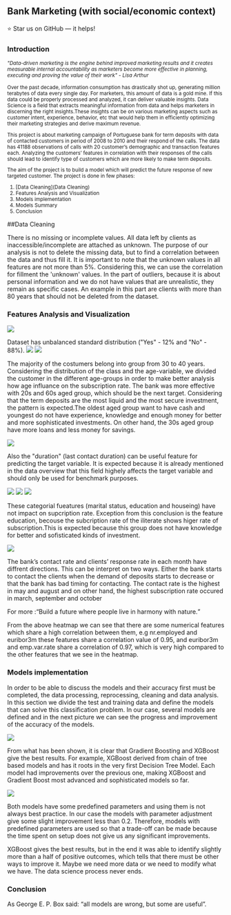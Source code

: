 <!DOCTYPE html>
<html>
 <head>
 </head>
<body>

<h2>Bank Marketing (with social/economic context)</h2>

:star: Star us on GitHub — it helps!

<h3>Introduction </h3>

<small><p>
 <i>"Data-driven marketing is the engine behind improved marketing results and it creates measurable internal accountability as marketers become more effective in planning, executing and proving the value of their work" - Lisa Arthur </i>
 
Over the past decade, information consumption has drastically shot up, generating million terabytes of data every single day. For marketers, this amount of data is a gold mine. If this data could be properly processed and analyzed, it can deliver valuable insights. Data Science is a field that extracts meaningful information from data and helps marketers in discerning the right insights.These insights can be on various marketing aspects such as customer intent, experience, behavior, etc that would help them in efficiently optimizing their marketing strategies and derive maximum revenue.</p>

<p>This project is about marketing campaign of Portuguese bank for term deposits with data of contacted customers in period of 2008 to 2010 and their respond of the calls. The data has 41188 observations of calls with 20 customer’s demographic and transaction features each. Analyzing the customers’ features in correlation with their responses of the calls should lead to identify type of customers which are more likely to make term deposits.

The aim of the project is to build a model which will predict the future response of new targeted customer.
The project is done in few phases:
<ol>
 <li>[Data Cleaning](Data Cleaning)</li>
 <li>Features Analysis and Visualization</li>
 <li>Models implementation</li>
 <li>Models Summary</li>
 <li>Conclusion</li>
</ol>
 
</small></p>

##Data Cleaning

<p>There is no missing or incomplete values. All data left by clients as inaccessible/incomplete are attached as unknown.
The purpose of our analysis is not to delete the missing data, but to find a correlation between the data and thus fill it.
It is important to note that the unknown values in all features are not more than 5%. Considering this, we can use the correlation for fillment the 'unknown' values.
In the part of outliers, because it is about personal information and we do not have values that are unrealistic, they remain as specific cases. An example in this part are clients with more than 80 years that should not be deleted from the dataset.</p>

<h3>Features Analysis and Visualization</h3>

<img src="https://github.com/RistovaIvona/BankClassification/blob/master/data%20dist.png">

<p> Dataset has unbalanced standard distribution ("Yes" - 12% and "No" - 88%). 
 
<img src="https://lh3.googleusercontent.com/kQOk3kO3TaXw3RUZ6oeCnOQggo5shQMAjrvmfcixJ_dpb5NDWT7-5SJtfbGqrdWO6xddQfhYPsJcYsdmnWe9w_LLH7w3nFrkXZh1qM1zJ0d5yqBLGVIHIGEisJ3GBUsAHgfZ5cyAJGmZTQ0c8SGjxIGbXkAtqW3zCbw3jPk0X2R1LgxnMMu0mZ5lzCVsc9bbSdkuU7Rq3gIqVDKShMgYiVPKEpbT9_DzEsL39rYzI8zK2GiLyD95Xy8US8Ji9ouBtJD6LrBISkvXLnDtYzSQ8zDgoXHmfSNIftffOZ3PJDW8WGHzZ6WA88DvrEAWy7HCGjapdk_DhnKw5xaO-25Dg74VLA-VMVV1bsPEkjdLH-neWfVDsV6Q5vUXXrLmi9wh50QXwMSkGWIAB-gWAC9NTw1ZsrnmuCnhWEjCefh9QzWshwKUjbkl3yR7WeAM2lepxx4IXY_JA3VzP4hWR58WHGemB7P1y9MREUJJ1gKvfK7CRer5mq-oUSxZxKi0D9MSukflF01u5zdxA5WcbbN6SDUfD1JmWAymbepRbqHcgIJ9H89wwE5ZgVxVTMlQZQntXk_kM3-uFU2fue_SOuRHDDZ6C-SAvK0qdEz15XiGSTdDAmECXzz42SNfC1Pmdhq2kC9szmvJHzkOZHfxSt1HNOMXSjN9Nqo5DRW46mLSDOT0BvFoZH9xoZ6hhCcOl3Vs8xmtWg=w1920-h942-ft">

<img src="https://lh3.googleusercontent.com/yOVw_MAEiEOk-jhDRqZNaDAOXT-zjzwUvzZi2_NgBRMW22pMSonfCl4wSkZ9wNFqFFTC998eHfsykBZ1ZEBoByOYhU4r2jdSudq4UD2CK1aBQKquYjfdO68J2DkGwfLyrEn41OTk4zzN-NrYBztcJm7ppR3lkW6Lbay5O1Zs2zGjOwfU-FW9Av16Fvg9Tp668oyW3TaApyHh-bQwI5FFfwT40UDkIv19g-iDCREnKxcg87semo6j3tHOiHh585fPxsyy3hkWbDB8yc2Ncpc983pJiYZre-xcZDRgZ59l43Ti7K68Z2wSv4Ogs7mpbO-v8yX47ZuqxSg9HgrHq9-xt9Vd0ds1ZBHrApuqMeqw0jaF-gezo2I1zB98NKKX97CmZbYjP1DCDOIAJ1d43BDLj1FgP9Agy4DcWMY5CMfHq6GzOpZ8ZeNmgXZHEzP1VQNzVW3sM-RAmPGl2bSjgaKpTYAFZDH_QnIVDKcnLBiTBPg1YyIQrHtccHCR3zQnNGom24JbgfFnlxjpjdD7JayFicnH0GODdRfCYkR9IFz6zJReknUUyHrWPIr2RytiJUue0s5WBfW641oKMJnJV-dcox-_Gs9tK8G1hma-TPF-wH4b19RiG5c_49mFDg4Gb4eP8vhJgL1_EQx6_5cTpb4jNleH6RQOv3QPkRShSrkkqrFB_NKzdNESOD0egjeLEtsAAwoSiA=w1920-h942-ft">
 
<p>The majority of the costumers belong into group from 30 to 40 years. Considering the distribution of the class and the age-variable, we divided the customer in the different age-groups in order to make better analysis how age influance on the subscription rate. 
The bank was more effective with 20s and 60s aged group, which should be the next target. Considering that the term deposits are the most liquid and the most secure investment, the pattern is expected.The oldest aged group want to have cash and youngest do not have experience, knowledge and enough money for better and more sophisticated investments. On other hand, the 30s aged group have more loans and less money for savings.</p>

<img src="https://lh3.googleusercontent.com/DF70y9pERzAKVCcsn8_WdMdzswvdRPFBJXz-jDnEjNW60P3bQO3iITn5OqX_RplmsdX3L1MyAtuRVB2-e9GhNmzjbzGdduK3lmMaCrKdNRAclMnkaOwOAAHi1P1y8K2zT6L10fcIwlRFFpUOi-9HgWF3COWwJqQXHgJQp_uUF1lXxbDH442pbsqDmaFQcL2js4I21spDIFD3nOi5GHK8ZNsmqsS36t1oNv4Tk2fzxzW2b6YtnnKYQlX8x6aKWCNdRraOfushDekFMXTQWedqJdjIswa9V96P5dz57tQ-wBA68_P_djeaws0WdxsE1a66i-fydKAb2pLcv3r6RAqKgjBcUxzbGF2XSG9cs2y3uB8IcM9jtymVBTwqdB0pNyDlyFosp1wMw4H5UnYqrRVub1WY5xuEU41DOawSKPi2boB_-BwYlNwwNwG6NXbQKX5oDVWsEZjWeqNFK6PrWnjTioN-zjCEks-FAh4DAnxDWgm4QdKtoznxYINRjV_ZTPK12gDZRlkRssrHKnNbdshu6LzcAHzawCvuPRU7Zs5zauz0d2PNpPxuijV-SBplCw4Mxv7-Ef45nQEjLzjQyfON9sRC1zSUPTLiNuJZ65Nn2Xr18vvVVFpjypeo9xiDn8VsGg0kOHjaC7vRp-69KV_JzoZplppKubRmS2X1va_URFb-uEi-Ht2wp02CcQElVcsFhBsD7w=w1920-h942-ft"> 

<p> Also the "duration" (last contact duration) can be useful feature for predicting the target variable. It is expected because it is already mentioned in the data overview that this field highely affects the target variable and should only be used for benchmark purposes.</p>

<img src="https://lh3.googleusercontent.com/wGTZGIYIaFlyueJ9lpLKAJlCzswqLwItatSyY2HqAN5OlDj-9zpHP8hB1vaf16m43Foot7m6ZNy3lyuzGPBFu2lElVOhpHcxnrFhuPULRykMdy-nEsSDMsN6bOy7suv7TJtgIR2GK3LmsRvuBW4J726O6fHMDe-gTJBjrKnbee7tIPx6KXVYRkZJcS-4L3K7AfE8kcaFWUY6zfJFhaqzEvtfoyn0qtDqEu5hh-vaSVy6gjQsC7nHmEaiKb-uhpMk41BTxKz9J9fSvzbqFfWFviKfZOoryoWcNEruuYD5ZNj-sFP7vBq2lpLqjMLKIlii7_HAUgOL-rQDjgDTc79vu3EKSC-DfqJIVN3581JJWbj9NhNzsQVnd5qOZc1S0LDVf0cjsyCs38afHf7_4sGrRgR0dUxMR73PyjMgEhzMEPfGh9tY9_lf6pQwUvGxXyMnMp5tot9C9W8taxaeQc67M675tmcDvvXqLddL_urV-URRCQTN86lBP8CCghIp0wMBdje_-kh0hm8_C_noE8cZGRq87s1e4E5-bZxcLCfu8nXHmEUTWfcjjXZCRwPkAYRyDcYmp4EMBolLl1XMi8GgvnvBRcOB7XWqheLm3fkJlYFhdkXRwYWDo6Oa9bSyGOXf7f_jDGkqRRu8iMdsAWK_kiMzFgitQ6K6cARjpIuypsCASpl92On3hWyebJADDz-_BdJyOA=w1920-h942-ft">
<img src="https://lh3.googleusercontent.com/nUhcpDCGR2YVgG7AMELy2GXAQ-7jcA5DBTaybbToXpM4OERY6B-I0VOoAy3ZpfHPPw6TAZP9zEnN6dsu_4kvi54tBvSh-0RJoYwXPc2lXBONBP87SZ16g97pabiokuGMKiVF1k3RRWVr85MbsTtDCPEt9hWbwXAZe_ixTRUGHYzlWN8GM-57lnAkvzrrGRZ5n9VmwOvOj5ko3NT-TR3pMQgqsD8E9g_jSlCU4dKiCDc24QHMF-7a4uhUuUR1-R8UJJ56R98NKwPscCRJ5_h8luPzFmjxW4R9ewceZdtXqrba5D8LwCumdopROfdNY5Y8640FRsU8OWQ_Wu_nisvhdgMGDEAThP5reIesEzCoiBz2PC-JhWexjePebxWTSfyq_EOjqOuyEJLUinvOHU4Ty-fyTgLwWI5kFg_0Q8l76ngRxDRHSl_cncqvsZ9dgGHTEECCFHB7Lg6xFzVQpztusvEVtnkHle2hZHcSgYybZxqy8e3PYj_g7_IWA12tSUYXo1gMB5pHWueaGJ7qbng5RS08rIKl9ImAvQDZ5UIzQ6XBr8M_sFfx_lCNzyW88nb9ZH7uKeFfjciQVrlo7UY7QcxGz3KXHU56F_oFrTsGe4h90QCiCXZx9IlbWP5h2PzGBHjG5pg2bHtHjkb5Xn-pUFeGX5olQq1nh97mQVRu7UfGhBc65fy-Do4gQ1cSKk1ef0D88Q=w1920-h942-ft">
<img src="https://lh3.googleusercontent.com/ciM7Z4Cc0jeb3Fa9nq3HLN6kKnSNzttjn318HAxLEUbKiSwkcUSHwRabB0E1KcIVCWzdaNiZnwZamxJ50fjZ1JN3wMaDXmXC_kx5chQz8G9hdSdUJPbEdyHx4YohjTxmtFVG_oOfwe1C9s5Pm5lIzWwO0Q9jZx9t95o8CGR-eZGhN9_rbtYvY713d5SWcYmyqszBoEnL3hbClFX5gh84LEz21vgtWUgfmSO-iwNAhbVUQxFIaSAtu9N7c_nfqkLok3U1OUCt17UXTXdcVQKWRCwgUbv1nJl_GoxQd5dRjpr3Pe3yvThI-lykmVEpENUyPYp74KBkv9uejYHJNVEVYieinTYEcoEkj-cyZ-PHfYBmwBuIPUdNV4_pEdjgXMfEeMSckwST8Q6q51yVXgBBDCgdwgJJI4yqbSzmMfjxf84YI91Hy-Hh1oXS_34-Av_QI-SfV680Mpk19PyNyBZq-7OD-SOpIi0sQp4aTNCAu3nmY_vicu9q2svd7-h7uPIyj4CvXoM2KlsXaWSwe5c97HtnP1Qiu-HHKkhFLVI78VQCqKpoHeSbjkHFaeCWAkyCCPmN0kL2yl87zl76quNHTS9f2Rfan_QB2fC155y2iX2oSw6YNktBBCJFNlL6QmvCk0_LEFZpmAEF3vHxHzAryazxtr8aqvTlAH3peJXFTrXZAcZriJ57R5lS-j8UShIQ_uER0Q=w1920-h942-ft">

<p>These categorial fueatures (marital status, education and houseing) have not impact on supcription rate. Exception from this conclusion is the feature education, becouse the subcription rate of the iliterate shows higer rate of subscription.This is expected because this group does not have knowledge for better and sofisticated kinds of investment. <p>

<img src="https://lh3.googleusercontent.com/sD5lMSEh7AurJz7lMS1LlAw_RGF62QOZC8R4s4lSveCmCcNpba4fS8HcCO4lgbjk-BOZ4PwH74_JW_u1NKDaavWY6OzVlYHz1CO_vRfDDD4wdjQjdfqDXkcCs6D8s7b3HfDsnDNRTH8CsTrHitn_HNoug5QUFM205jbyicwcGNORROrQmLwmcbpw8ekRdygvyWJx_Ldm3DdF_Z6jDnO81ztyuo9zGLWYviM8gwdp4tEbt02_3IqwrUlbfKMbDf0-B83H_WSywzJhAV-PvUAvh-JD9ehmic_lu3pbfdczyr1VJcfcA7y67UvMsvKilNcUztX0dFolpAaNK-xF_3uCsMa7rpoQRuHEnhHHFA6XFmhMkXdcOvg3IaZ2Xds8D5V_WzKFUv_lzwlALNv7LXm49GC2Uu1_zhkkrIteQdam47zZ6fqOeZKjz1LLigL9lfhFi7iFWHzntrAfWlffGdrG1xcSV9Tg1odzFweMpi9xx0J5n269tvg57D4v-BnaVuY7TprbykKRWNVDryVm1dg1cPxT3lYsEyIXypiJt0vAKJCWISj2a0F8l4y-JmYKH9ATX-DZ5W8nQFSs9JGziMgA4uWnEsyL2ijpD94SEMnftiJX_xGuwe3ZjboxhGncBniY7pSt9Mceh618BzLypjuCxjQp5zL1r7wt0VDSft1S3nhlD2t3KJzSbP1QV_gDxRsnGtJ7Bw=w1920-h942-ft">

<p>The bank’s contact rate and clients’ response rate in each month have diffrent directions. This can be interpret on two ways. Either the bank starts to contact the clients when the demand of deposits starts to decrease or that the bank has bad timing for contacting. The contact rate is the highest in may and august and on other hand, the highest subscription rate occured in march, september and october</p> 

<p>For more :<q>Build a future where people live in harmony with nature.</q></p>

<p>From the above heatmap we can see that there are some numerical features which share a high correlation between them, e.g nr.employed and euribor3m these features share a correlation value of 0.95, and euribor3m and emp.var.rate share a correlation of 0.97, which is very high compared to the other features that we see in the heatmap.

<h3> Models implementation </h3>

<p>In order to be able to discuss the models and their accuracy first must be completed, the data processing, reprocessing, cleaning and data analysis. In this section we divide the test and training data and define the models that can solve this classification problem.
In our case, several models are defined and in the next picture we can see the progress and improvement of the accuracy of the models.</p>

<img src="https://lh3.googleusercontent.com/oqk0Ep8mT1hYEOwYxMcgsRyBFhuGRvZEWwqP64obqtThcOib3DU1y0QZL1yag5T1A2Ak_t1gQifWqgHx-rnOgzpDRS0AA48Tjm9CWaWOqrGEBJm-dZL1mhWMJjtuLS7aUeHnNlitPvzo-Bkkp2l4xAozyD0QHDhilt_XGglVaYpo-TZlBsdczGszb8rsZ8qJd8_Gsd3OddlGm4AitWqOTvMDoXa68JVLKJmF5PaYMJhM65wObJBcgoIaxZHJDN9q6pLMwttMni0oqp9ZftLlSAJz-gKdJuj3FOumfEJtlAQ50XTmORJ6E1-HCgLoNYlKdzNmkeGWXTyGvH0k7CRZDgbm8Rkq8utm0i3uc9fB1KsrdWDmLwrw_fj9dMiPG6eJ5jmXvLmzhJFZ6dKneehxlpDPCYZCUXnXgrWKvz3u0Frxnrqhd_CrwErdyvVULAH4YeXQFVQOepPtYt4SyBP5FIGu0npqbmx387waE5Go6HAdx8oYbU3XeQnsQL0uB54Ba4VosjI92vdlYce9paW-wYdLdUNuvNotvV_wAqlAYUCNXFirZzur1Bk6O3POwzwo9UJQ7lKr4k99va9rSJaxAM_n9acANKAtrwLMWayL8h9ngc7eM8j-UJi5rBKDxND7UQEOfg9JRapJM_lhBpE5kJzbC2xS1xKpDmsKisVae4uy2VadUDClhrexhBemA_p2hnikJw=w1920-h942-ft">
 
<p>From what has been shown, it is clear that Gradient Boosting and XGBoost give the best results. For example, XGBoost derived from chain of tree based models and has it roots in the very first Decision Tree Model. Each model had improvements over the previous one, making XGBoost and Gradient Boost most advanced and sophisticated models so far.</p>

<img src="https://lh3.googleusercontent.com/BMSG1uQmr5fD0JbLO98pSRxny6xBN7KMDZ3frLKBmdQcuEJ4ap3Ea5ITMG51DDu5Ylmsx12zJOPOFPnwXUYvbORwitF-u7oP1G87jpvQw9232KyZmZcAF0q_eKa3LFanEv7-trFzhpbv4J-9XcfeA1EaMFTm8qJuXkG3ZD8YdqsYtXYbdV1ARBO5i_ZYAgwqHoqoIch7-n_GJw9wad3gSYCM3Y7LFhQAbakIIEIrREsJZbYoygGrEzJd7rG050UlcXb81WwQVDBTN6jm9jhKcu_J5iy5RmUWs6ADLCXEgI6ASZaUu91UZsSumkvILXwtKnhLwmctCI-qNkmp5ubgA065NsBs6VjeAMBO0XiQ4aRUxUo6vAnic1_SAf3kQlkuwWC93RN5Rz4jVDwYCCl4m-qThihHdGaowsjXoeTgjdVpTVUfuq-VxyyjEPrG5-PI2Zb13HXH3a2PVUfCq4dWmaZcA44aOayxmkrrDjvNm2-0eGOqT6qhkCDNq206H5TFrbp5zIWE3N0rz40sPldqOar_132AB5IG31ZruM8rcc0gfMLNfM8yf-LKGj6VMV3qyA9PHxLsNbNY7DYsujrEr6DqnKDUwNIyvJJlNU0nIj-TYRZ1dIavuNBs1O88mtiuTSPJfhxPkDaN6UhxeaNDj2WSSPMqhegu5B8j27AR6OoedtKL0hFwlhlqXb5n60Q1BJ16YA=w1920-h942-ft">

<p>Both models have some predefined parameters and using them is not always best practice.
In our case the models with parameter adjustment give some slight improvement less than 0.2. Therefore, models with predefined parameters are used so that a trade-off can be made because the time spent on setup does not give us any significant improvements.</p>

</p>XGBoost gives the best results, but in the end it was able to identify slightly more than a half of positive outcomes, which tells that there must be other ways to improve it. Maybe we need more data or we need to modify what we have. The data science process never ends.</p>



<h3>Conclusion</h3>


<p>As George E. P. Box said: “all models are wrong, but some are useful”.</p>

  
</body>
</html>
